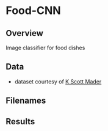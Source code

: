 # Food-CNN
## Overview
Image classifier for food dishes

## Data
* dataset courtesy of [K Scott Mader](https://www.kaggle.com/kmader/food41)

## Filenames

## Results

